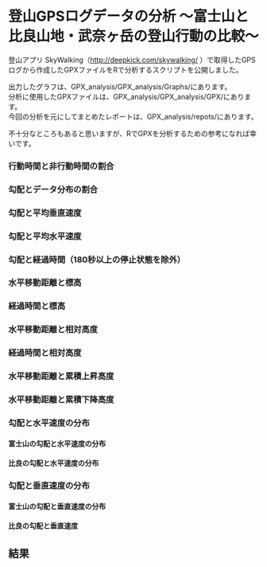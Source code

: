 # 登山GPSログデータの分析 〜富士山と比良山地・武奈ヶ岳の登山行動の比較〜

登山アプリ SkyWalking（http://deepkick.com/skywalking/ ）で取得したGPSログから作成したGPXファイルをRで分析するスクリプトを公開しました。

出力したグラフは、GPX_analysis/GPX_analysis/Graphs/にあります。  
分析に使用したGPXファイルは、GPX_analysis/GPX_analysis/GPX/にあります。  
今回の分析を元にしてまとめたレポートは、GPX_analysis/repots/にあります。  

不十分なところもあると思いますが、RでGPXを分析するための参考になれば幸いです。

### 行動時間と非行動時間の割合

### 勾配とデータ分布の割合

### 勾配と平均垂直速度

### 勾配と平均水平速度

### 勾配と経過時間（180秒以上の停止状態を除外）

### 水平移動距離と標高

### 経過時間と標高

### 水平移動距離と相対高度

### 経過時間と相対高度

### 水平移動距離と累積上昇高度

### 水平移動距離と累積下降高度

### 勾配と水平速度の分布

#### 富士山の勾配と水平速度の分布

#### 比良の勾配と水平速度の分布

### 勾配と垂直速度の分布

#### 富士山の勾配と垂直速度の分布

#### 比良の勾配と垂直速度

## 結果

